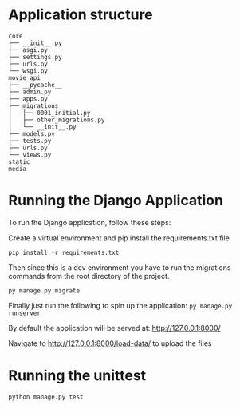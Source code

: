 # Application structure

```
core
├── __init__.py
├── asgi.py
├── settings.py
├── urls.py
└── wsgi.py
movie_api
├── __pycache__
├── admin.py
├── apps.py
├── migrations
│   ├── 0001_initial.py
│   ├── other_migrations.py
│   └── __init__.py
├── models.py
├── tests.py
├── urls.py
└── views.py
static
media
```


# Running the Django Application

To run the Django application, follow these steps:

Create a virtual environment and pip install the requirements.txt file

`pip install -r requirements.txt`

Then since this is a dev environment you have to run the migrations commands from the root directory of the project.

`py manage.py migrate`

Finally just run the following to spin up the application:
`py manage.py runserver`


By default the application will be served at: http://127.0.0.1:8000/


Navigate to http://127.0.0.1:8000/load-data/ to upload the files

# Running the unittest

`python manage.py test`